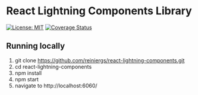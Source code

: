 # React Lightning Components Library

[![License: MIT](https://img.shields.io/badge/License-MIT-yellow.svg)](https://opensource.org/licenses/MIT)
[![Coverage Status](https://coveralls.io/repos/github/reiniergs/react-lightning-components/badge.svg?branch=master)](https://coveralls.io/github/reiniergs/react-lightning-components?branch=master)

## Running locally
1. git clone https://github.com/reiniergs/react-lightning-components.git
2. cd react-lightning-components
3. npm install
4. npm start
5. navigate to http://localhost:6060/

